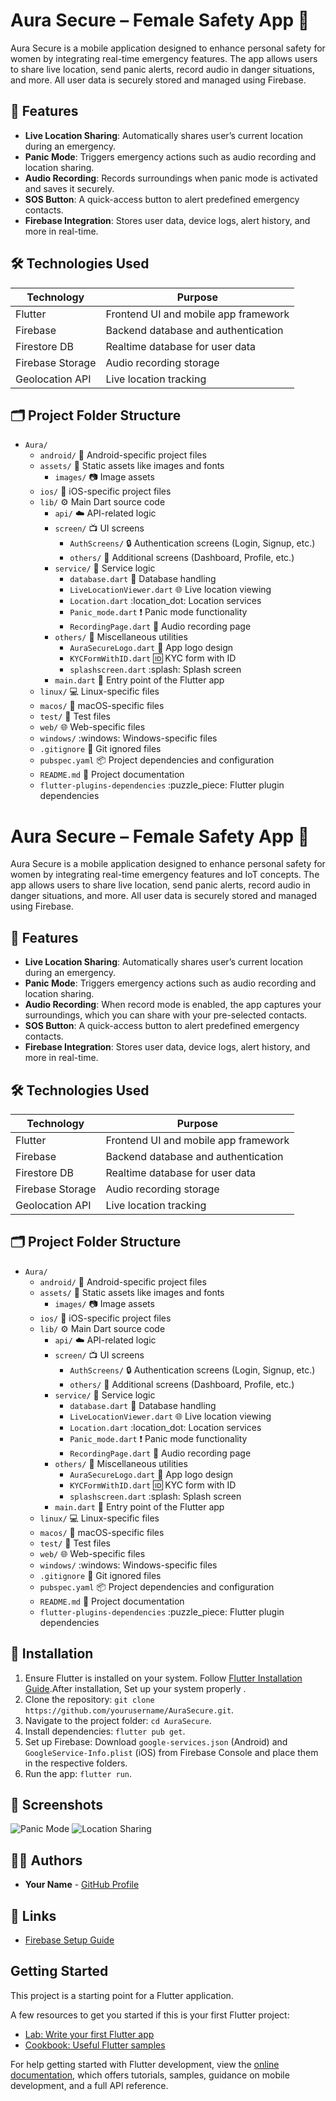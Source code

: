 # Aura Secure – Female Safety App 🚨

Aura Secure is a mobile application designed to enhance personal safety for women by integrating real-time emergency features. The app allows users to share live location, send panic alerts, record audio in danger situations, and more. All user data is securely stored and managed using Firebase.

## 📱 Features

- **Live Location Sharing**: Automatically shares user’s current location during an emergency.
- **Panic Mode**: Triggers emergency actions such as audio recording and location sharing.
- **Audio Recording**: Records surroundings when panic mode is activated and saves it securely.
- **SOS Button**: A quick-access button to alert predefined emergency contacts.
- **Firebase Integration**: Stores user data, device logs, alert history, and more in real-time.

## 🛠️ Technologies Used

| Technology      | Purpose                              |
|----------------|--------------------------------------|
| Flutter         | Frontend UI and mobile app framework |
| Firebase        | Backend database and authentication  |
| Firestore DB    | Realtime database for user data      |
| Firebase Storage| Audio recording storage              |
| Geolocation API | Live location tracking               |


## 🗂️ Project Folder Structure


- `Aura/`
  - `android/` :rocket: Android-specific project files
  - `assets/` :art: Static assets like images and fonts
    - `images/` :camera: Image assets
  - `ios/` :apple: iOS-specific project files
  - `lib/` :gear: Main Dart source code
    - `api/` :cloud: API-related logic
    - `screen/` :tv: UI screens
      - `AuthScreens/` :lock: Authentication screens (Login, Signup, etc.)
      - `others/` :page_facing_up: Additional screens (Dashboard, Profile, etc.)
    - `service/` :wrench: Service logic
      - `database.dart` :floppy_disk: Database handling
      - `LiveLocationViewer.dart` :globe_with_meridians: Live location viewing
      - `Location.dart` :location_dot: Location services
      - `Panic_mode.dart` :exclamation: Panic mode functionality
      - `RecordingPage.dart` :microphone: Audio recording page
    - `others/` :pencil: Miscellaneous utilities
      - `AuraSecureLogo.dart` :art: App logo design
      - `KYCFormWithID.dart` :id: KYC form with ID
      - `splashscreen.dart` :splash: Splash screen
    - `main.dart` :rocket: Entry point of the Flutter app
  - `linux/` :computer: Linux-specific files
  - `macos/` :apple: macOS-specific files
  - `test/` :test_tube: Test files
  - `web/` :globe_with_meridians: Web-specific files
  - `windows/` :windows: Windows-specific files
  - `.gitignore` :no_entry_sign: Git ignored files
  - `pubspec.yaml` :package: Project dependencies and configuration
  - `README.md` :book: Project documentation
  - `flutter-plugins-dependencies` :puzzle_piece: Flutter plugin dependencies


# Aura Secure – Female Safety App 🚨

Aura Secure is a mobile application designed to enhance personal safety for women by integrating real-time emergency features and IoT concepts. The app allows users to share live location, send panic alerts, record audio in danger situations, and more. All user data is securely stored and managed using Firebase.

## 📱 Features

- **Live Location Sharing**: Automatically shares user’s current location during an emergency.
- **Panic Mode**: Triggers emergency actions such as audio recording and location sharing.
- **Audio Recording**: When record mode is enabled, the app captures your surroundings, which you can share with your pre-selected contacts.
- **SOS Button**: A quick-access button to alert predefined emergency contacts.
- **Firebase Integration**: Stores user data, device logs, alert history, and more in real-time.

## 🛠️ Technologies Used

| Technology      | Purpose                              |
|----------------|--------------------------------------|
| Flutter         | Frontend UI and mobile app framework |
| Firebase        | Backend database and authentication  |
| Firestore DB    | Realtime database for user data      |
| Firebase Storage| Audio recording storage              |
| Geolocation API | Live location tracking               |

## 🗂️ Project Folder Structure

- `Aura/`
  - `android/` :rocket: Android-specific project files
  - `assets/` :art: Static assets like images and fonts
    - `images/` :camera: Image assets
  - `ios/` :apple: iOS-specific project files
  - `lib/` :gear: Main Dart source code
    - `api/` :cloud: API-related logic
    - `screen/` :tv: UI screens
      - `AuthScreens/` :lock: Authentication screens (Login, Signup, etc.)
      - `others/` :page_facing_up: Additional screens (Dashboard, Profile, etc.)
    - `service/` :wrench: Service logic
      - `database.dart` :floppy_disk: Database handling
      - `LiveLocationViewer.dart` :globe_with_meridians: Live location viewing
      - `Location.dart` :location_dot: Location services
      - `Panic_mode.dart` :exclamation: Panic mode functionality
      - `RecordingPage.dart` :microphone: Audio recording page
    - `others/` :pencil: Miscellaneous utilities
      - `AuraSecureLogo.dart` :art: App logo design
      - `KYCFormWithID.dart` :id: KYC form with ID
      - `splashscreen.dart` :splash: Splash screen
    - `main.dart` :rocket: Entry point of the Flutter app
  - `linux/` :computer: Linux-specific files
  - `macos/` :apple: macOS-specific files
  - `test/` :test_tube: Test files
  - `web/` :globe_with_meridians: Web-specific files
  - `windows/` :windows: Windows-specific files
  - `.gitignore` :no_entry_sign: Git ignored files
  - `pubspec.yaml` :package: Project dependencies and configuration
  - `README.md` :book: Project documentation
  - `flutter-plugins-dependencies` :puzzle_piece: Flutter plugin dependencies

## 🔧 Installation

1. Ensure Flutter is installed on your system. Follow [Flutter Installation Guide](https://flutter.dev/docs/get-started/install).After installation, Set up your system properly .
2. Clone the repository: `git clone https://github.com/yourusername/AuraSecure.git`.
3. Navigate to the project folder: `cd AuraSecure`.
4. Install dependencies: `flutter pub get`.
5. Set up Firebase: Download `google-services.json` (Android) and `GoogleService-Info.plist` (iOS) from Firebase Console and place them in the respective folders.
6. Run the app: `flutter run`.

## 📸 Screenshots

![Panic Mode](https://github.com/codermeghagithub/Project_Female_safety/blob/40c0cd44f03fb8f5b97a31f8504ec336731bc7e0/dashbord_github.png)
![Location Sharing](https://github.com/codermeghagithub/Project_Female_safety/blob/22e935ffeaadf041633b99b62c73ec356f136f78/this_ismobileformatscreensort.png)


## 🧑‍💻 Authors

- **Your Name** - [GitHub Profile](https://github.com/codermeghagithub)


## 🔗 Links

- [Firebase Setup Guide](https://firebase.google.com/docs)

## Getting Started

This project is a starting point for a Flutter application.

A few resources to get you started if this is your first Flutter project:

- [Lab: Write your first Flutter app](https://docs.flutter.dev/get-started/codelab)
- [Cookbook: Useful Flutter samples](https://docs.flutter.dev/cookbook)

For help getting started with Flutter development, view the
[online documentation](https://docs.flutter.dev/), which offers tutorials,
samples, guidance on mobile development, and a full API reference.


